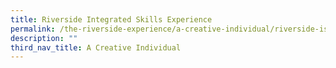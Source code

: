 ```yaml
---
title: Riverside Integrated Skills Experience
permalink: /the-riverside-experience/a-creative-individual/riverside-ise/
description: ""
third_nav_title: A Creative Individual
---
```

